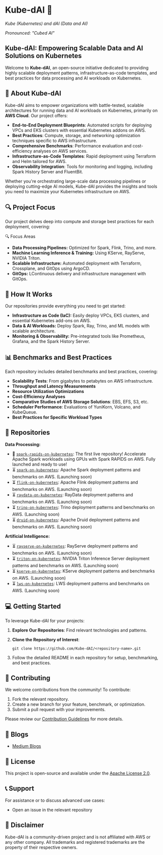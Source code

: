 # Kube-dAI 🚀
*Kube (Kubernetes) and dAI (Data and AI)*

*Pronounced: "Cubed AI"*

## Kube-dAI: Empowering Scalable Data and AI Solutions on Kubernetes

Welcome to **Kube-dAI**, an open-source initiative dedicated to providing highly scalable deployment patterns, infrastructure-as-code templates, and best practices for data processing and AI workloads on Kubernetes.

## 🚀 About Kube-dAI

Kube-dAI aims to empower organizations with battle-tested, scalable architectures for running data and AI workloads on Kubernetes, primarily on **AWS Cloud**. Our project offers:

- **End-to-End Deployment Blueprints**: Automated scripts for deploying VPCs and EKS clusters with essential Kubernetes addons on AWS.
- **Best Practices**: Compute, storage, and networking optimization techniques specific to AWS infrastructure.
- **Comprehensive Benchmarks**: Performance evaluation and cost-efficiency analyses on AWS services.
- **Infrastructure-as-Code Templates**: Rapid deployment using Terraform and Helm tailored for AWS.
- **Observability Integration**: Tools for monitoring and logging, including Spark History Server and FluentBit.

Whether you're orchestrating large-scale data processing pipelines or deploying cutting-edge AI models, Kube-dAI provides the insights and tools you need to maximize your Kubernetes infrastructure on AWS.

## 🔍 Project Focus

Our project delves deep into compute and storage best practices for each deployment, covering:

🔍 Focus Areas

 - **Data Processing Pipelines:** Optimized for Spark, Flink, Trino, and more.
 - **Machine Learning Inference & Training:** Using KServe, RayServe, NVIDIA Triton.
 - **Scalable Infrastructure:** Automated deployment with Terraform, Crossplane, and GitOps using ArgoCD.
 - **GitOps:** LContinuous delivery and infrastructure management with GitOps.

## 🔧 How It Works

Our repositories provide everything you need to get started:

 - **Infrastructure as Code (IaC):** Easily deploy VPCs, EKS clusters, and essential Kubernetes add-ons on AWS.
 - **Data & AI Workloads:** Deploy Spark, Ray, Trino, and ML models with scalable architecture.
 - **Monitoring & Observability:** Pre-integrated tools like Prometheus, Grafana, and the Spark History Server.

## 📊 Benchmarks and Best Practices

Each repository includes detailed benchmarks and best practices, covering:

- **Scalability Tests**: From gigabytes to petabytes on AWS infrastructure.
- **Throughput and Latency Measurements**
- **Resource Utilization Optimizations**
- **Cost-Efficiency Analyses**
- **Comparative Studies of AWS Storage Solutions**: EBS, EFS, S3, etc.
- **Scheduler Performance**: Evaluations of YuniKorn, Volcano, and KubeQueue.
- **Best Practices for Specific Workload Types**

## 📂 Repositories

**Data Processing:**

- 🚀 [`spark-rapids-on-kubernetes`](https://github.com/Kube-dAI/spark-rapids-on-kubernetes): The first live repository! Accelerate Apache Spark workloads using GPUs with Spark RAPIDS on AWS. Fully launched and ready to use!
- ⏳ [`spark-on-kubernetes`](https://github.com/Kube-dAI/spark-on-kubernetes): Apache Spark deployment patterns and benchmarks on AWS. (Launching soon)
- ⏳ [`flink-on-kubernetes`](https://github.com/Kube-dAI/flink-on-kubernetes): Apache Flink deployment patterns and benchmarks on AWS. (Launching soon)
- ⏳ [`raydata-on-kubernetes`](https://github.com/Kube-dAI/raydata-on-kubernetes): RayData deployment patterns and benchmarks on AWS. (Launching soon)
- ⏳ [`trino-on-kubernetes`](https://github.com/Kube-dAI/trino-on-kubernetes): Trino deployment patterns and benchmarks on AWS. (Launching soon)
- ⏳ [`druid-on-kubernetes`](https://github.com/Kube-dAI/druid-on-kubernetes): Apache Druid deployment patterns and benchmarks on AWS. (Launching soon)

**Artificial Intelligence:**

- ⏳ [`rayserve-on-kubernetes`](https://github.com/Kube-dAI/rayserve-on-kubernetes): RayServe deployment patterns and benchmarks on AWS. (Launching soon)
- ⏳ [`triton-on-kubernetes`](https://github.com/Kube-dAI/triton-on-kubernetes): NVIDIA Triton Inference Server deployment patterns and benchmarks on AWS. (Launching soon)
- ⏳ [`kserve-on-kubernetes`](https://github.com/Kube-dAI/kserve-on-kubernetes): KServe deployment patterns and benchmarks on AWS. (Launching soon)
- ⏳ [`lws-on-kubernetes`](https://github.com/Kube-dAI/lws-on-kubernetes): LWS deployment patterns and benchmarks on AWS. (Launching soon)

## 💻 Getting Started

To leverage Kube-dAI for your projects:

1. **Explore Our Repositories**: Find relevant technologies and patterns.
2. **Clone the Repository of Interest**:

   ```
   git clone https://github.com/Kube-dAI/<repository-name>.git
   ```
3. Follow the detailed README in each repository for setup, benchmarking, and best practices.

## 🤝 Contributing

We welcome contributions from the community! To contribute:

1. Fork the relevant repository.
2. Create a new branch for your feature, benchmark, or optimization.
3. Submit a pull request with your improvements.

Please review our [Contribution Guidelines](CONTRIBUTING.md) for more details.

## 🔗 Blogs

- [Medium Blogs](https://medium.com/@kubedai24) 

## 📜 License

This project is open-source and available under the [Apache License 2.0](LICENSE).

## 📞 Support

For assistance or to discuss advanced use cases:

- Open an issue in the relevant repository

## 📝 Disclaimer

Kube-dAI is a community-driven project and is not affiliated with AWS or any other company. All trademarks and registered trademarks are the property of their respective owners.

